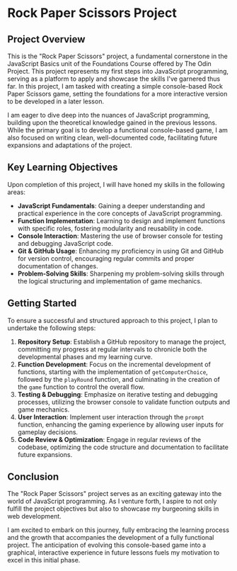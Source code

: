 # Rock Paper Scissors Project

## Project Overview

This is the "Rock Paper Scissors" project, a fundamental cornerstone in the JavaScript Basics unit of the Foundations Course offered by The Odin Project. This project represents my first steps into JavaScript programming, serving as a platform to apply and showcase the skills I've garnered thus far. In this project, I am tasked with creating a simple console-based Rock Paper Scissors game, setting the foundations for a more interactive version to be developed in a later lesson.

I am eager to dive deep into the nuances of JavaScript programming, building upon the theoretical knowledge gained in the previous lessons. While the primary goal is to develop a functional console-based game, I am also focused on writing clean, well-documented code, facilitating future expansions and adaptations of the project.

## Key Learning Objectives

Upon completion of this project, I will have honed my skills in the following areas:

- **JavaScript Fundamentals**: Gaining a deeper understanding and practical experience in the core concepts of JavaScript programming.
- **Function Implementation**: Learning to design and implement functions with specific roles, fostering modularity and reusability in code.
- **Console Interaction**: Mastering the use of browser console for testing and debugging JavaScript code.
- **Git & GitHub Usage**: Enhancing my proficiency in using Git and GitHub for version control, encouraging regular commits and proper documentation of changes.
- **Problem-Solving Skills**: Sharpening my problem-solving skills through the logical structuring and implementation of game mechanics.

## Getting Started

To ensure a successful and structured approach to this project, I plan to undertake the following steps:

1. **Repository Setup**: Establish a GitHub repository to manage the project, committing my progress at regular intervals to chronicle both the developmental phases and my learning curve.
2. **Function Development**: Focus on the incremental development of functions, starting with the implementation of `getComputerChoice`, followed by the `playRound` function, and culminating in the creation of the `game` function to control the overall flow.
3. **Testing & Debugging**: Emphasize on iterative testing and debugging processes, utilizing the browser console to validate function outputs and game mechanics.
4. **User Interaction**: Implement user interaction through the `prompt` function, enhancing the gaming experience by allowing user inputs for gameplay decisions.
5. **Code Review & Optimization**: Engage in regular reviews of the codebase, optimizing the code structure and documentation to facilitate future expansions.

## Conclusion

The "Rock Paper Scissors" project serves as an exciting gateway into the world of JavaScript programming. As I venture forth, I aspire to not only fulfill the project objectives but also to showcase my burgeoning skills in web development.

I am excited to embark on this journey, fully embracing the learning process and the growth that accompanies the development of a fully functional project. The anticipation of evolving this console-based game into a graphical, interactive experience in future lessons fuels my motivation to excel in this initial phase.
